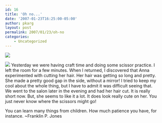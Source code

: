 ```yaml
---
id: 16
title: 'Oh no...'
date: '2007-01-23T16:25:00-05:00'
author: pkarg
layout: post
permalink: 2007/01/23/oh-no
categories:
    - Uncategorized
---
```

![](http://garden.kargs.net/wp-content/uploads/2013/04/cropped-IMAG8993.jpg)

![](http://garden.kargs.net/wp-content/uploads/thumbs/IMG_2029.JPG)
Yesterday we were having craft time and doing some scissor practice. I left the room for a few minutes. When I returned, I discovered that Anna experimented with cutting her hair. Her hair was getting so long and pretty. She made a pretty good gap in the side, without a mirror! I tried to keep my cool about the whole thing, but I have to admit it was difficult seeing that. We went to the salon later in the evening and had her hair cut. It is really short now. But, she seems to like it a lot. It does look really cute on her. You just never know where the scissors might go!

You can learn many things from children. How much patience you have, for instance. ~Franklin P. Jones